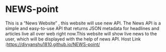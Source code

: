 # NEWS-point
This is a “News Website” , this website will use new API. The News API is a simple and easy-to-use API that returns JSON metadata for headlines and articles live all over web right now.This website will show live news to the user, which will be displayed with the help of news API. Host Link :https://divyanshu1810.github.io/NEWS-point/
